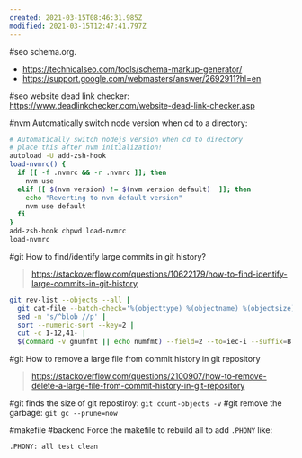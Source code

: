 ```yaml
---
created: 2021-03-15T08:46:31.985Z
modified: 2021-03-15T12:47:41.797Z
---
```

#seo schema.org.
* https://technicalseo.com/tools/schema-markup-generator/
* https://support.google.com/webmasters/answer/2692911?hl=en

#seo website dead link checker: https://www.deadlinkchecker.com/website-dead-link-checker.asp

#nvm Automatically switch node version when cd to a directory:

```bash
# Automatically switch nodejs version when cd to directory
# place this after nvm initialization!
autoload -U add-zsh-hook
load-nvmrc() {
  if [[ -f .nvmrc && -r .nvmrc ]]; then
    nvm use
  elif [[ $(nvm version) != $(nvm version default)  ]]; then
    echo "Reverting to nvm default version"
    nvm use default
  fi
}
add-zsh-hook chpwd load-nvmrc
load-nvmrc
```

#git How to find/identify large commits in git history?
> https://stackoverflow.com/questions/10622179/how-to-find-identify-large-commits-in-git-history
```bash
git rev-list --objects --all |
  git cat-file --batch-check='%(objecttype) %(objectname) %(objectsize) %(rest)' |
  sed -n 's/^blob //p' |
  sort --numeric-sort --key=2 |
  cut -c 1-12,41- |
  $(command -v gnumfmt || echo numfmt) --field=2 --to=iec-i --suffix=B --padding=7 --round=nearest
```

#git How to remove a large file from commit history in git repository
> https://stackoverflow.com/questions/2100907/how-to-remove-delete-a-large-file-from-commit-history-in-git-repository

#git finds the size of git repostiroy: `git count-objects -v`
#git remove the garbage: `git gc --prune=now`

#makefile #backend Force the makefile to rebuild all to add `.PHONY` like:

```
.PHONY: all test clean

```

